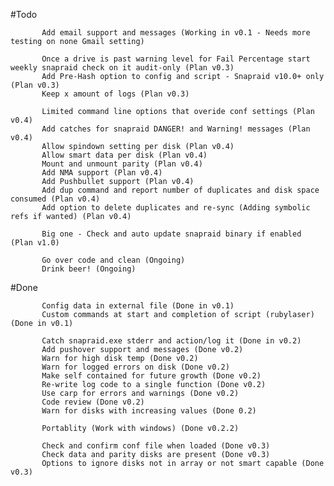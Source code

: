 
#Todo

           Add email support and messages (Working in v0.1 - Needs more testing on none Gmail setting)
                 
           Once a drive is past warning level for Fail Percentage start weekly snapraid check on it audit-only (Plan v0.3)
           Add Pre-Hash option to config and script - Snapraid v10.0+ only (Plan v0.3)
           Keep x amount of logs (Plan v0.3)

           Limited command line options that overide conf settings (Plan v0.4)
           Add catches for snapraid DANGER! and Warning! messages (Plan v0.4)
           Allow spindown setting per disk (Plan v0.4)
           Allow smart data per disk (Plan v0.4)
           Mount and unmount parity (Plan v0.4)
           Add NMA support (Plan v0.4)
           Add Pushbullet support (Plan v0.4)
           Add dup command and report number of duplicates and disk space consumed (Plan v0.4)
           Add option to delete duplicates and re-sync (Adding symbolic refs if wanted) (Plan v0.4)
           
           Big one - Check and auto update snapraid binary if enabled (Plan v1.0)
           
           Go over code and clean (Ongoing)
           Drink beer! (Ongoing)

#Done
           
           Config data in external file (Done in v0.1)
           Custom commands at start and completion of script (rubylaser) (Done in v0.1)

           Catch snapraid.exe stderr and action/log it (Done in v0.2)
           Add pushover support and messages (Done v0.2)
           Warn for high disk temp (Done v0.2)
           Warn for logged errors on disk (Done v0.2)
           Make self contained for future growth (Done v0.2)
           Re-write log code to a single function (Done v0.2)
           Use carp for errors and warnings (Done v0.2)
           Code review (Done v0.2)
           Warn for disks with increasing values (Done 0.2)

           Portablity (Work with windows) (Done v0.2.2)

           Check and confirm conf file when loaded (Done v0.3)
           Check data and parity disks are present (Done v0.3)
           Options to ignore disks not in array or not smart capable (Done v0.3)
